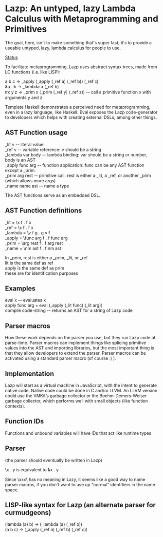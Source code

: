 # Lazp: An untyped, lazy Lambda Calculus with Metaprogramming and Primitives

The goal, here, isn't to make something that's super fast; it's to provide a useable untyped, lazy, lambda calculus for people to use.

[Status](Lazp/tree/master/TODO.md)

To facilitate metaprogramming, Lazp uses abstract syntax trees, made from LC functions (i.e. like LISP):

a b c -> _apply (_apply (_ref a) (_ref b)) (_ref c)  
𝛌a . b -> _lambda a (_ref b)  
𝜋x y z -> _prim x (_prim (_ref y) (_ref z)) -- call a primitive function x with arguments y and z  

Template Haskell demonstrates a perceived need for metaprogramming, even in a lazy language, like Haskell.  Eval exposes the Lazp code-generator to developers which helps with creating external DSLs, among other things.

## AST Function usage

_lit v -- literal value  
_ref v -- variable reference: v should be a string  
_lambda var body -- lambda binding: var should be a string or number, body is an AST  
_apply func arg -- function application: func can be any AST function except a _prim  
_prim arg rest -- primitive call: rest is either a _lit, a _ref, or another _prim (which allows more args)  
_name name ast -- name a type

The AST functions serve as an embedded DSL.
## AST Function definitions

_lit = \x f . f x  
_ref = \x f . f x  
_lambda = \v f g . g v f  
_apply = \func arg f . f func arg  
_prim = \arg rest f . f arg rest  
_name = \nm ast f . f nm ast  

In _prim, rest is either a _prim, _lit, or _ref  
lit is the same def as ref  
apply is the same def as prim  
these are for identification purposes  

## Examples

eval x -- evaluates x  
apply func arg = eval (_apply (_lit func) (_lit arg))  
compile code-string -- returns an AST for a string of Lazp code  

## Parser macros  

How these work depends on the parser you use, but they run Lazp code at parse-time.  Parser macros can implement things like splicing primitive values into the AST and importing libraries, but the most important thing is that they allow developers to extend the parser.  Parser macros can be activated using a standard parser macro (of course :) ).

## Implementation

Lazp will start as a virtual machine in JavaScript, with the intent to generate native code.  Native code could be done in C and/or LLVM.  An LLVM version could use the VMKit’s garbage collector or the Boehm-Demers-Weiser garbage collector, which performs well with small objects (like function contexts).

## Function IDs

Functions and unbound variables will have IDs that act like runtime types

## Parser

(the parser should eventually be written in Lazp)  

\x . y is equivalent to 𝛌x . y  

Since \xxx\ has no meaning in Lazy, it seems like a good way to name parser macros, if you don't want to use up "normal" identifiers in the name space.

## LISP-like syntax for Lazp (an alternate parser for curmudgeons)

(lambda (a) b) -> (_lambda (a) (_ref b))  
(a b c) -> (_apply (_ref a) (_ref b) (_ref c))  

